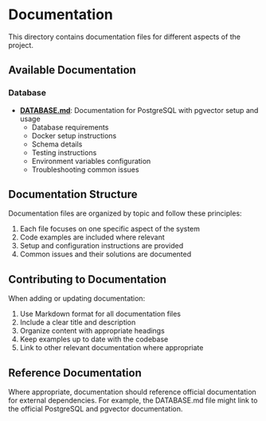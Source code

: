 # Documentation

This directory contains documentation files for different aspects of the project.

## Available Documentation

### Database

- **[DATABASE.md](DATABASE.md)**: Documentation for PostgreSQL with pgvector setup and usage
  - Database requirements
  - Docker setup instructions
  - Schema details
  - Testing instructions
  - Environment variables configuration
  - Troubleshooting common issues

## Documentation Structure

Documentation files are organized by topic and follow these principles:

1. Each file focuses on one specific aspect of the system
2. Code examples are included where relevant
3. Setup and configuration instructions are provided
4. Common issues and their solutions are documented

## Contributing to Documentation

When adding or updating documentation:

1. Use Markdown format for all documentation files
2. Include a clear title and description
3. Organize content with appropriate headings
4. Keep examples up to date with the codebase
5. Link to other relevant documentation where appropriate

## Reference Documentation

Where appropriate, documentation should reference official documentation for external dependencies.
For example, the DATABASE.md file might link to the official PostgreSQL and pgvector documentation. 